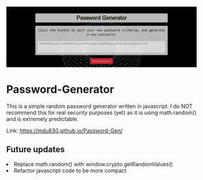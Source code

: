 ![demo](/assets/images/demo.png)


# Password-Generator

This is a simple random password generator written in javascript.
I do NOT recommend this for real security purposes (yet) as it is using math.random() and is extremely predictable. 

Link: https://mdu830.github.io/Password-Gen/

## Future updates

<li> 
  Replace math.random() with window.crypto.getRandomValues()
</li>
<li>
  Refactor javascript code to be more compact
</li>

